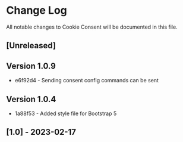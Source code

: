 # Change Log
All notable changes to Cookie Consent will be documented in this file.

## [Unreleased]

## Version 1.0.9

* e6f92d4 - Sending consent config commands can be sent

## Version 1.0.4

* 1a88f53 - Added style file for Bootstrap 5

## [1.0] - 2023-02-17
